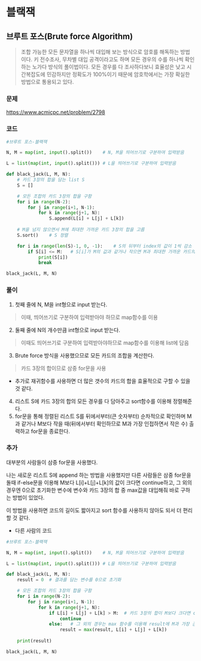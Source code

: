 블랙잭
=======================================================
브루트 포스(Brute force Algorithm)
-------------------------------------------------------
> 조합 가능한 모든 문자열을 하나씩 대입해 보는 방식으로 암호를 해독하는 방법이다.
> 키 전수조사, 무차별 대입 공격이라고도 하며 모든 경우의 수를 하나씩 확인하는 노가다 방식의 풀이법이다.
> 모든 경우를 다 조사하다보니 효율성은 낮고 시간복잡도에 민감하지만 정확도가 100%이기 때문에 암호학에서는 가장 확실한 방법으로 통용되고 있다.

### 문제
https://www.acmicpc.net/problem/2798

### 코드

``` python
#브루트 포스-블랙잭

N, M = map(int, input().split())    # N, M을 띄어쓰기로 구분하여 입력받음

L = list(map(int, input().split())) # L을 띄어쓰기로 구분하여 입력받음

def black_jack(L, M, N):
    # 카드 3장의 합을 담는 list S
    S = []

    # 모든 조합의 카드 3장의 합을 구함
    for i in range(N-2):
        for j in range(i+1, N-1):
            for k in range(j+1, N):
                S.append(L[i] + L[j] + L[k])
    
    # M을 넘지 않으면서 M에 최대한 가까운 카드 3장의 합을 고름
    S.sort()    # S 정렬

    for i in range(len(S)-1, 0, -1):    # S의 뒤부터 index의 값이 1씩 감소
        if S[i] <= M:   # S[i]가 M의 값과 같거나 작으면 M과 최대한 가까운 카드의 합이므로 출력
            print(S[i])
            break

black_jack(L, M, N)
```

### 풀이
1. 첫째 줄에 N, M을 int형으로 input 받는다.
> 이때, 띄어쓰기로 구분하여 입력받아야 하므로 map함수를 이용
2. 둘째 줄에 N의 개수만큼 int형으로 input 받는다.
> 이때도 띄어쓰기로 구분하여 입력받아야하므로 map함수를 이용해 list에 담음
3. Brute force 방식을 사용했으므로 모든 카드의 조합을 계산한다.
> 카드 3장의 합이므로 삼중 for문을 사용
+ 추가로 재귀함수를 사용하면 더 많은 갯수의 카드의 합을 효율적으로 구할 수 있을 것 같다.
4. 리스트 S에 카드 3장의 합의 모든 경우를 다 담아주고 sort함수를 이용해 정렬해준다.
5. for문을 통해 정렬된 리스트 S를 뒤에서부터(큰 숫자부터) 순차적으로 확인하며 M과 같거나 M보다 작을 때(뒤에서부터 확인하므로 M과 가장 인접하면서 작은 수) 출력하고 for문을 종료한다.

### 추가
대부분의 사람들이 삼중 for문을 사용했다.

나는 새로운 리스트 S에 append 하는 방법을 사용했지만 다른 사람들은 삼중 for문을 돌때 if-else문을 이용해 M보다 L[i]+L[j]+L[k]의 값이 크다면 continue하고, 그 외의 경우엔 0으로 초기화한 변수에 변수와 카드 3장의 합 중 max값을 대입해줘 바로 구하는 방법이 있었다.

이 방법을 사용하면 코드의 길이도 짧아지고 sort 함수를 사용하지 않아도 되서 더 편리할 것 같다.

+ 다른 사람의 코드

``` python
#브루트 포스-블랙잭

N, M = map(int, input().split())    # N, M을 띄어쓰기로 구분하여 입력받음

L = list(map(int, input().split())) # L을 띄어쓰기로 구분하여 입력받음

def black_jack(L, M, N):
    result = 0  # 결과를 담는 변수를 0으로 초기화

    # 모든 조합의 카드 3장의 합을 구함
    for i in range(N-2):
        for j in range(i+1, N-1):
            for k in range(j+1, N):
                if L[i] + L[j] + L[k] > M:  # 카드 3장의 합이 M보다 크다면 continue
                    continue
                else:   # 그 외의 경우는 max 함수를 이용해 result에 M과 가장 근접한 합을 갱신
                    result = max(result, L[i] + L[j] + L[k])
                    
    print(result)

black_jack(L, M, N)
```
